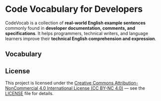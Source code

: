 # Code Vocabulary for Developers

CodeVocab is a collection of **real-world English example sentences** commonly found in **developer documentation, comments, and specifications**. It helps programmers, technical writers, and language learners improve their **technical English comprehension and expression**.

## Vocabulary

## License

This project is licensed under the [Creative Commons Attribution-NonCommercial 4.0 International License (CC BY-NC 4.0)](https://creativecommons.org/licenses/by-nc/4.0/) — see the [LICENSE](https://github.com/dushaoshuai/code-vocab/blob/main/LICENSE) file for details.
